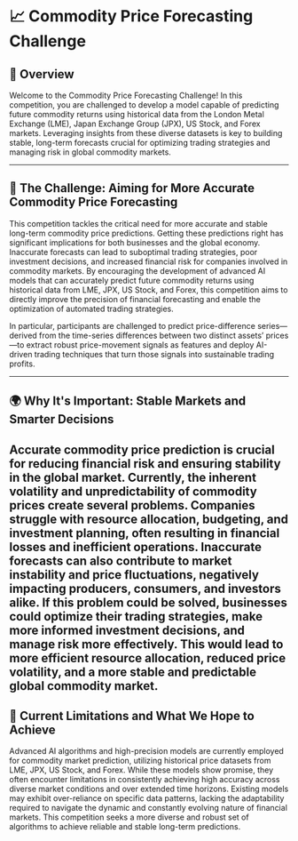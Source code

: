 # 📈 Commodity Price Forecasting Challenge

## 🌟 Overview
Welcome to the Commodity Price Forecasting Challenge! In this competition, you are challenged to develop a model capable of predicting future commodity returns using historical data from the London Metal Exchange (LME), Japan Exchange Group (JPX), US Stock, and Forex markets. Leveraging insights from these diverse datasets is key to building stable, long-term forecasts crucial for optimizing trading strategies and managing risk in global commodity markets.

----

## 🎯 The Challenge: Aiming for More Accurate Commodity Price Forecasting
This competition tackles the critical need for more accurate and stable long-term commodity price predictions. Getting these predictions right has significant implications for both businesses and the global economy. Inaccurate forecasts can lead to suboptimal trading strategies, poor investment decisions, and increased financial risk for companies involved in commodity markets. By encouraging the development of advanced AI models that can accurately predict future commodity returns using historical data from LME, JPX, US Stock, and Forex, this competition aims to directly improve the precision of financial forecasting and enable the optimization of automated trading strategies.

In particular, participants are challenged to predict price-difference series—derived from the time-series differences between two distinct assets’ prices—to extract robust price-movement signals as features and deploy AI-driven trading techniques that turn those signals into sustainable trading profits.

-----

## 🌍 Why It's Important: Stable Markets and Smarter Decisions
Accurate commodity price prediction is crucial for reducing financial risk and ensuring stability in the global market. Currently, the inherent volatility and unpredictability of commodity prices create several problems. Companies struggle with resource allocation, budgeting, and investment planning, often resulting in financial losses and inefficient operations. Inaccurate forecasts can also contribute to market instability and price fluctuations, negatively impacting producers, consumers, and investors alike. If this problem could be solved, businesses could optimize their trading strategies, make more informed investment decisions, and manage risk more effectively. This would lead to more efficient resource allocation, reduced price volatility, and a more stable and predictable global commodity market.
---------

## 🚀 Current Limitations and What We Hope to Achieve
Advanced AI algorithms and high-precision models are currently employed for commodity market prediction, utilizing historical price datasets from LME, JPX, US Stock, and Forex. While these models show promise, they often encounter limitations in consistently achieving high accuracy across diverse market conditions and over extended time horizons. Existing models may exhibit over-reliance on specific data patterns, lacking the adaptability required to navigate the dynamic and constantly evolving nature of financial markets. This competition seeks a more diverse and robust set of algorithms to achieve reliable and stable long-term predictions.

